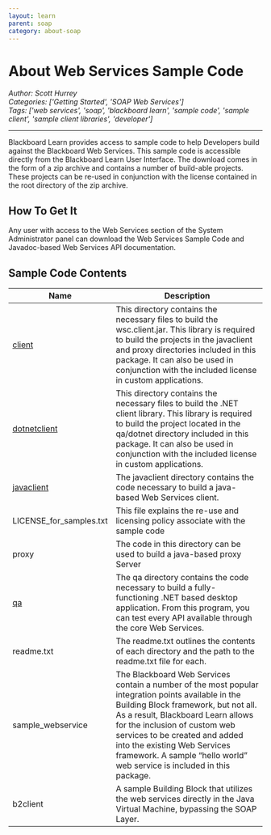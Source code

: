 ```yaml
---
layout: learn
parent: soap
category: about-soap
---
```

# About Web Services Sample Code
*Author: Scott Hurrey*  
*Categories: ['Getting Started', 'SOAP Web Services']*  
*Tags: ['web services', 'soap', 'blackboard learn', 'sample code', 'sample client', 'sample client libraries', 'developer']*  
<hr />
Blackboard Learn provides access to sample code to help Developers build
against the Blackboard Web Services. This sample code is accessible directly
from the Blackboard Learn User Interface. The download comes in the form of a
zip archive and contains a number of build-able projects. These projects can
be re-used in conjunction with the license contained in the root directory of
the zip archive.

## How To Get It

Any user with access to the Web Services section of the System Administrator
panel can download the Web Services Sample Code and Javadoc-based Web Services
API documentation.

## Sample Code Contents

Name |Description
--- | ---
[client](Tutorial%20-%20Build%20The%20C%23%20SOAP%20Sample%20Client.html) | This directory contains the necessary files to build the wsc.client.jar. This library is required to build the projects in the javaclient and proxy directories included in this package. It can also be used in conjunction with the included license in custom applications. 
[dotnetclient](Tutorial%20-%20Build%20The%20C%23%20SOAP%20Sample%20Library.html) | This directory contains the necessary files to build the .NET client library. This library is required to build the project located in the qa/dotnet directory included in this package. It can also be used in conjunction with the included license in custom applications.
[javaclient](Build%20Java%20Client%20Library.html) | The javaclient directory contains the code necessary to build a java-based Web Services client.
LICENSE_for_samples.txt | This file explains the re-use and licensing policy associate with the sample code
proxy | The code in this directory can be used to build a java-based proxy Server
[qa](Tutorial%20-%20Build%20The%20C%23%20SOAP%20Sample%20Client.html) | The qa directory contains the code necessary to build a fully-functioning .NET based desktop application. From this program, you can test every API available through the core Web Services.
readme.txt | The readme.txt outlines the contents of each directory and the path to the readme.txt file for each.
sample_webservice | The Blackboard Web Services contain a number of the most popular integration points available in the Building Block framework, but not all. As a result, Blackboard Learn allows for the inclusion of custom web services to be created and added into the existing Web Services framework. A sample “hello world” web service is included in this package.
b2client | A sample Building Block that utilizes the web services directly in the Java Virtual Machine, bypassing the SOAP Layer.

